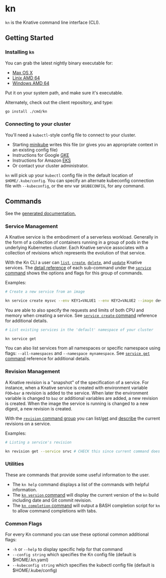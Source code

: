 # kn

`kn` is the Knative command line interface (CLI). 

## Getting Started

### Installing `kn`

You can grab the latest nightly binary executable for:
 * [Max OS X](https://storage.cloud.google.com/knative-nightly/client/latest/kn-darwin-amd64)
 * [Linix AMD 64](https://storage.googleapis.com/knative-nightly/client/latest/kn-linux-amd64)
 * [Windows AMD 64](https://storage.googleapis.com/knative-nightly/client/latest/kn-windows-amd64.exe)

Put it on your system path, and make sure it's executable.

Alternately, check out the client repository, and type:

```bash
go install ./cmd/kn
```

### Connecting to your cluster

You'll need a `kubectl`-style config file to connect to your cluster.
 * Starting [minikube](https://github.com/kubernetes/minikube) writes this file
   (or gives you an appropriate context in an existing config file)
 * Instructions for Google [GKE](https://cloud.google.com/kubernetes-engine/docs/how-to/cluster-access-for-kubectl)
 * Instructions for Amazon [EKS](https://docs.aws.amazon.com/eks/latest/userguide/create-kubeconfig.html)
 * Or contact your cluster administrator.

`kn` will pick up your `kubectl` config file in the default location of
`$HOME/.kube/config`. You can specify an alternate kubeconfig connection file
with `--kubeconfig`, or the env var `$KUBECONFIG`, for any command.

## Commands

See the [generated documentation.](cmd/kn.md)

### Service Management

A Knative service is the embodiment of a serverless workload. Generally in the form of a collection of containers running in a group of pods in the underlying Kubernetes cluster. Each Knative service associates with a collection of revisions which represents the evolution of that service.

With the Kn CLI a user can [`list`](cmd/kn_service_list.md), [`create`](cmd/kn_service_create.md), [`delete`](cmd/kn_service_delete.md), and [`update`](cmd/kn_service_update.md) Knative services. The [detail reference](cmd/kn_service.md) of each sub-command under the [`service` command](cmd/kn_service.md) shows the options and flags for this group of commands.

Examples:

```bash
# Create a new service from an image

kn service create mysvc --env KEY1=VALUE1 --env KEY2=VALUE2 --image dev.local/ns/image:latest
```

You are able to also specify the requests and limits of both CPU and memory when creating a service. See [`service create` command](cmd/kn_service_create.md) reference for additional details.

```bash
# List existing services in the 'default' namespace of your cluster

kn service get
```

You can also list services from all namespaces or specific namespace using flags: `--all-namespaces` and `--namespace mynamespace`. See [`service get` command](cmd/kn_service_get.md) reference for additional details.

### Revision Management

A Knative revision is a "snapshot" of the specification of a service. For instance, when a Knative service is created with environment variable `FOO=bar` a revision is added to the service. When later the environment variable is changed to `baz` or additional variables are added, a new revision is created. When the image the service is running is changed to a new digest, a new revision is created. 

With the [`revision` command group](cmd/kn_revision.md) you can list/[get](cmd/kn_revision_get.md) and [describe](cmd/kn_revision_describe.md) the current revisions on a service.

Examples:

```bash
# Listing a service's revision

kn revision get --service srvc # CHECK this since current command does not have --service flag
```

### Utilities

These are commands that provide some useful information to the user.

* The `kn help` command displays a list of the commands with helpful information.
* The [`kn version` command](cmd/kn_version.md) will display the current version of the `kn` build including date and Git commit revision.
* The [`kn completion` command](cmd/kn_completion.md) will output a BASH completion script for `kn` to allow command completions with tabs.

### Common Flags

For every Kn command you can use these optional common additional flags:

* `-h` or `--help` to display specific help for that command
* `--config string` which specifies the Kn config file (default is $HOME/.kn.yaml)
* `--kubeconfig string` which specifies the kubectl config file (default is $HOME/.kube/config)
